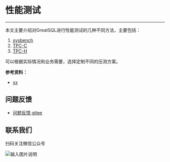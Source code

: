 # 性能测试
---

本文主要介绍对GreatSQL进行性能测试的几种不同方法，主要包括：

1. [sysbench](./3-1-benchmark-sysbench.md)
1. [TPC-C](./3-2-benchmark-tpcc.md)
1. [TPC-H](./3-3-benchmark-tpch.md)

可以根据实际情况和业务需要，选择定制不同的压测方案。

**参考资料：**
- [xx]()


**问题反馈**
---
- [问题反馈 gitee](https://gitee.com/GreatSQL/GreatSQL-Doc/issues)


**联系我们**
---

扫码关注微信公众号

![输入图片说明](https://images.gitee.com/uploads/images/2021/0802/141935_2ea2c196_8779455.jpeg "greatsql社区-wx-qrcode-0.5m.jpg")

